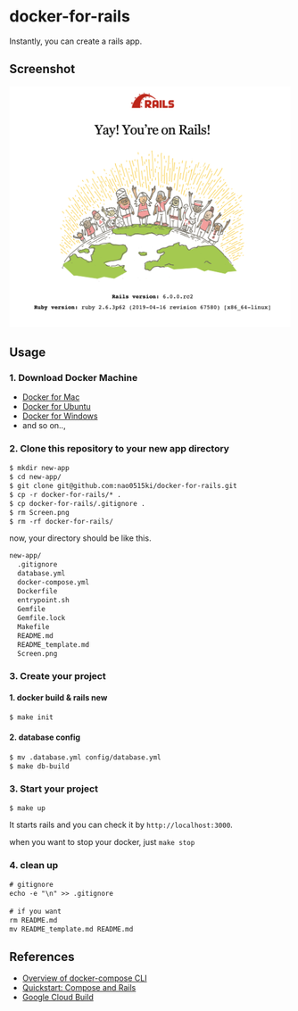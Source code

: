 # docker-for-rails

Instantly, you can create a rails app.

## Screenshot

![screenshot](screen.png)

## Usage

### 1. Download Docker Machine
- [Docker for Mac](https://hub.docker.com/editions/community/docker-ce-desktop-mac)
- [Docker for Ubuntu](https://docs.docker.com/v17.12/install/linux/docker-ce/ubuntu/#install-docker-ce)
- [Docker for Windows](https://hub.docker.com/editions/community/docker-ce-desktop-windows)
- and so on..,

### 2. Clone this repository to your new app directory
```
$ mkdir new-app
$ cd new-app/
$ git clone git@github.com:nao0515ki/docker-for-rails.git
$ cp -r docker-for-rails/* .
$ cp docker-for-rails/.gitignore .
$ rm Screen.png
$ rm -rf docker-for-rails/
```

now, your directory should be like this.
```
new-app/
  .gitignore
  database.yml
  docker-compose.yml
  Dockerfile
  entrypoint.sh
  Gemfile
  Gemfile.lock
  Makefile
  README.md
  README_template.md
  Screen.png
```

### 3. Create your project
#### 1. docker build & rails new
```
$ make init
```

#### 2. database config
```
$ mv .database.yml config/database.yml
$ make db-build
```

### 3. Start your project
```
$ make up
```

It starts rails and you can check it by `http://localhost:3000`.

when you want to stop your docker, just `make stop`

### 4. clean up

```
# gitignore
echo -e "\n" >> .gitignore

# if you want
rm README.md
mv README_template.md README.md
```


## References
- [Overview of docker-compose CLI](https://docs.docker.com/compose/reference/overview/)
- [Quickstart: Compose and Rails](https://docs.docker.com/compose/rails/)
- [Google Cloud Build](https://cloud.google.com/cloud-build/)
